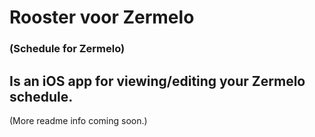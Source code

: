 #  Rooster voor Zermelo
### (Schedule for Zermelo)

## Is an iOS app for viewing/editing your Zermelo schedule.

(More readme info coming soon.)
